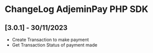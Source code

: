 # ChangeLog AdjeminPay PHP SDK

## [3.0.1] - 30/11/2023

* Create Transaction to make payment
* Get  Transaction Status of payment made